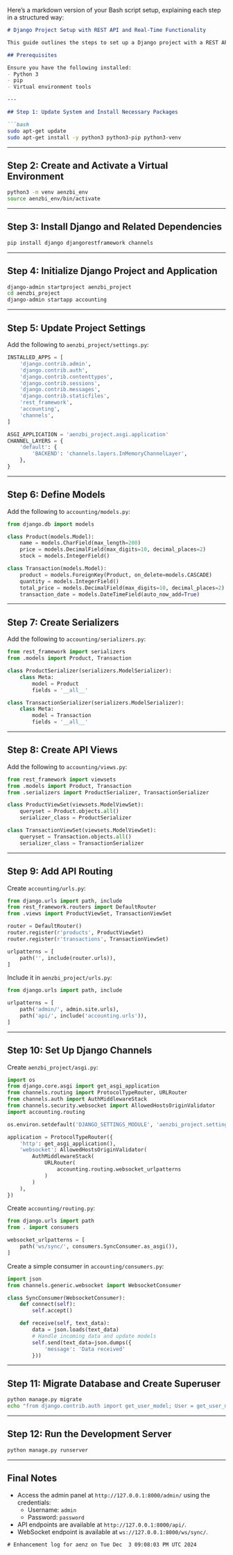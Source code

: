 Here’s a markdown version of your Bash script setup, explaining each step in a structured way:

```markdown
# Django Project Setup with REST API and Real-Time Functionality

This guide outlines the steps to set up a Django project with a REST API and WebSocket support using Django Channels.

## Prerequisites

Ensure you have the following installed:
- Python 3
- pip
- Virtual environment tools

---

## Step 1: Update System and Install Necessary Packages

```bash
sudo apt-get update
sudo apt-get install -y python3 python3-pip python3-venv
```

---

## Step 2: Create and Activate a Virtual Environment

```bash
python3 -m venv aenzbi_env
source aenzbi_env/bin/activate
```

---

## Step 3: Install Django and Related Dependencies

```bash
pip install django djangorestframework channels
```

---

## Step 4: Initialize Django Project and Application

```bash
django-admin startproject aenzbi_project
cd aenzbi_project
django-admin startapp accounting
```

---

## Step 5: Update Project Settings

Add the following to `aenzbi_project/settings.py`:

```python
INSTALLED_APPS = [
    'django.contrib.admin',
    'django.contrib.auth',
    'django.contrib.contenttypes',
    'django.contrib.sessions',
    'django.contrib.messages',
    'django.contrib.staticfiles',
    'rest_framework',
    'accounting',
    'channels',
]

ASGI_APPLICATION = 'aenzbi_project.asgi.application'
CHANNEL_LAYERS = {
    'default': {
        'BACKEND': 'channels.layers.InMemoryChannelLayer',
    },
}
```

---

## Step 6: Define Models

Add the following to `accounting/models.py`:

```python
from django.db import models

class Product(models.Model):
    name = models.CharField(max_length=200)
    price = models.DecimalField(max_digits=10, decimal_places=2)
    stock = models.IntegerField()

class Transaction(models.Model):
    product = models.ForeignKey(Product, on_delete=models.CASCADE)
    quantity = models.IntegerField()
    total_price = models.DecimalField(max_digits=10, decimal_places=2)
    transaction_date = models.DateTimeField(auto_now_add=True)
```

---

## Step 7: Create Serializers

Add the following to `accounting/serializers.py`:

```python
from rest_framework import serializers
from .models import Product, Transaction

class ProductSerializer(serializers.ModelSerializer):
    class Meta:
        model = Product
        fields = '__all__'

class TransactionSerializer(serializers.ModelSerializer):
    class Meta:
        model = Transaction
        fields = '__all__'
```

---

## Step 8: Create API Views

Add the following to `accounting/views.py`:

```python
from rest_framework import viewsets
from .models import Product, Transaction
from .serializers import ProductSerializer, TransactionSerializer

class ProductViewSet(viewsets.ModelViewSet):
    queryset = Product.objects.all()
    serializer_class = ProductSerializer

class TransactionViewSet(viewsets.ModelViewSet):
    queryset = Transaction.objects.all()
    serializer_class = TransactionSerializer
```

---

## Step 9: Add API Routing

Create `accounting/urls.py`:

```python
from django.urls import path, include
from rest_framework.routers import DefaultRouter
from .views import ProductViewSet, TransactionViewSet

router = DefaultRouter()
router.register(r'products', ProductViewSet)
router.register(r'transactions', TransactionViewSet)

urlpatterns = [
    path('', include(router.urls)),
]
```

Include it in `aenzbi_project/urls.py`:

```python
from django.urls import path, include

urlpatterns = [
    path('admin/', admin.site.urls),
    path('api/', include('accounting.urls')),
]
```

---

## Step 10: Set Up Django Channels

Create `aenzbi_project/asgi.py`:

```python
import os
from django.core.asgi import get_asgi_application
from channels.routing import ProtocolTypeRouter, URLRouter
from channels.auth import AuthMiddlewareStack
from channels.security.websocket import AllowedHostsOriginValidator
import accounting.routing

os.environ.setdefault('DJANGO_SETTINGS_MODULE', 'aenzbi_project.settings')

application = ProtocolTypeRouter({
    'http': get_asgi_application(),
    'websocket': AllowedHostsOriginValidator(
        AuthMiddlewareStack(
            URLRouter(
                accounting.routing.websocket_urlpatterns
            )
        )
    ),
})
```

Create `accounting/routing.py`:

```python
from django.urls import path
from . import consumers

websocket_urlpatterns = [
    path('ws/sync/', consumers.SyncConsumer.as_asgi()),
]
```

Create a simple consumer in `accounting/consumers.py`:

```python
import json
from channels.generic.websocket import WebsocketConsumer

class SyncConsumer(WebsocketConsumer):
    def connect(self):
        self.accept()

    def receive(self, text_data):
        data = json.loads(text_data)
        # Handle incoming data and update models
        self.send(text_data=json.dumps({
            'message': 'Data received'
        }))
```

---

## Step 11: Migrate Database and Create Superuser

```bash
python manage.py migrate
echo "from django.contrib.auth import get_user_model; User = get_user_model(); User.objects.create_superuser('admin', 'admin@example.com', 'password')" | python manage.py shell
```

---

## Step 12: Run the Development Server

```bash
python manage.py runserver
```

---

## Final Notes

- Access the admin panel at `http://127.0.0.1:8000/admin/` using the credentials:  
  - Username: `admin`  
  - Password: `password`
- API endpoints are available at `http://127.0.0.1:8000/api/`.
- WebSocket endpoint is available at `ws://127.0.0.1:8000/ws/sync/`.

```
# Enhancement log for aenz on Tue Dec  3 09:08:03 PM UTC 2024
